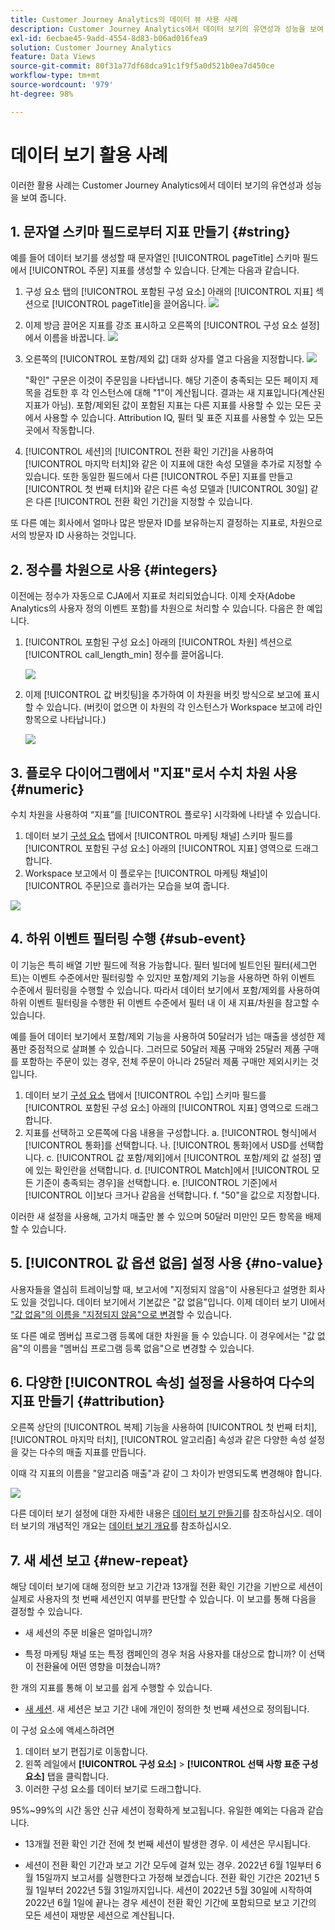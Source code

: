 ```yaml
---
title: Customer Journey Analytics의 데이터 뷰 사용 사례
description: Customer Journey Analytics에서 데이터 보기의 유연성과 성능을 보여 주는 여러 사용 사례
exl-id: 6ecbae45-9add-4554-8d83-b06ad016fea9
solution: Customer Journey Analytics
feature: Data Views
source-git-commit: 80f31a77df68dca91c1f9f5a0d521b0ea7d450ce
workflow-type: tm+mt
source-wordcount: '979'
ht-degree: 98%

---
```


# 데이터 보기 활용 사례

이러한 활용 사례는 Customer Journey Analytics에서 데이터 보기의 유연성과 성능을 보여 줍니다.

## 1. 문자열 스키마 필드로부터 지표 만들기 {#string}

예를 들어 데이터 보기를 생성할 때 문자열인 [!UICONTROL pageTitle] 스키마 필드에서 [!UICONTROL 주문] 지표를 생성할 수 있습니다. 단계는 다음과 같습니다.

1. 구성 요소 탭의 [!UICONTROL 포함된 구성 요소] 아래의 [!UICONTROL 지표] 섹션으로 [!UICONTROL pageTitle]을 끌어옵니다.
   ![](assets/use-case1a.png)
1. 이제 방금 끌어온 지표를 강조 표시하고 오른쪽의 [!UICONTROL 구성 요소 설정]에서 이름을 바꿉니다.
   ![](assets/orders.png)
1. 오른쪽의 [!UICONTROL 포함/제외 값] 대화 상자를 열고 다음을 지정합니다.
   ![](assets/orders2.png)

   &quot;확인&quot; 구문은 이것이 주문임을 나타냅니다. 해당 기준이 충족되는 모든 페이지 제목을 검토한 후 각 인스턴스에 대해 &quot;1&quot;이 계산됩니다. 결과는 새 지표입니다(계산된 지표가 아님). 포함/제외된 값이 포함된 지표는 다른 지표를 사용할 수 있는 모든 곳에서 사용할 수 있습니다. Attribution IQ, 필터 및 표준 지표를 사용할 수 있는 모든 곳에서 작동합니다.
1. [!UICONTROL 세션]의 [!UICONTROL 전환 확인 기간]을 사용하여 [!UICONTROL 마지막 터치]와 같은 이 지표에 대한 속성 모델을 추가로 지정할 수 있습니다.
또한 동일한 필드에서 다른 [!UICONTROL 주문] 지표를 만들고 [!UICONTROL 첫 번째 터치]와 같은 다른 속성 모델과 [!UICONTROL 30일] 같은 다른 [!UICONTROL 전환 확인 기간]을 지정할 수 있습니다.

또 다른 예는 회사에서 얼마나 많은 방문자 ID를 보유하는지 결정하는 지표로, 차원으로서의 방문자 ID 사용하는 것입니다.

## 2. 정수를 차원으로 사용 {#integers}

이전에는 정수가 자동으로 CJA에서 지표로 처리되었습니다. 이제 숫자(Adobe Analytics의 사용자 정의 이벤트 포함)를 차원으로 처리할 수 있습니다. 다음은 한 예입니다.

1. [!UICONTROL 포함된 구성 요소] 아래의 [!UICONTROL 차원] 섹션으로 [!UICONTROL call_length_min] 정수를 끌어옵니다.

   ![](assets/integers.png)

1. 이제 [!UICONTROL 값 버킷팅]을 추가하여 이 차원을 버킷 방식으로 보고에 표시할 수 있습니다. (버킷이 없으면 이 차원의 각 인스턴스가 Workspace 보고에 라인 항목으로 나타납니다.)

   ![](assets/bucketing.png)

## 3. 플로우 다이어그램에서 &quot;지표&quot;로서 수치 차원 사용 {#numeric}

수치 차원을 사용하여 “지표”를 [!UICONTROL  플로우] 시각화에 나타낼 수 있습니다.

1. 데이터 보기 [구성 요소](https://experienceleague.adobe.com/docs/analytics-platform/using/cja-dataviews/create-dataview.html#configure-component-settings) 탭에서 [!UICONTROL 마케팅 채널] 스키마 필드를 [!UICONTROL 포함된 구성 요소] 아래의 [!UICONTROL 지표] 영역으로 드래그합니다.
2. Workspace 보고에서 이 플로우는 [!UICONTROL 마케팅 채널]이 [!UICONTROL 주문]으로 흘러가는 모습을 보여 줍니다.

![](assets/flow.png)

## 4. 하위 이벤트 필터링 수행 {#sub-event}

이 기능은 특히 배열 기반 필드에 적용 가능합니다. 필터 빌더에 빌트인된 필터(세그먼트)는 이벤트 수준에서만 필터링할 수 있지만 포함/제외 기능을 사용하면 하위 이벤트 수준에서 필터링을 수행할 수 있습니다. 따라서 데이터 보기에서 포함/제외를 사용하여 하위 이벤트 필터링을 수행한 뒤 이벤트 수준에서 필터 내 이 새 지표/차원을 참고할 수 있습니다.

예를 들어 데이터 보기에서 포함/제외 기능을 사용하여 50달러가 넘는 매출을 생성한 제품만 중점적으로 살펴볼 수 있습니다. 그러므로 50달러 제품 구매와 25달러 제품 구매를 포함하는 주문이 있는 경우, 전체 주문이 아니라 25달러 제품 구매만 제외시키는 것입니다.

1. 데이터 보기 [구성 요소](https://experienceleague.adobe.com/docs/analytics-platform/using/cja-dataviews/create-dataview.html#configure-component-settings) 탭에서 [!UICONTROL 수입] 스키마 필드를 [!UICONTROL 포함된 구성 요소] 아래의 [!UICONTROL 지표] 영역으로 드래그합니다.
1. 지표를 선택하고 오른쪽에 다음 내용을 구성합니다.
a. [!UICONTROL 형식]에서 [!UICONTROL 통화]를 선택합니다.
나. [!UICONTROL 통화]에서 USD를 선택합니다.
c. [!UICONTROL 값 포함/제외]에서 [!UICONTROL 포함/제외 값 설정] 옆에 있는 확인란을 선택합니다.
d. [!UICONTROL Match]에서 [!UICONTROL 모든 기준이 충족되는 경우]을 선택합니다.
e. [!UICONTROL 기준]에서 [!UICONTROL 이]보다 크거나 같음을 선택합니다.
f. &quot;50&quot;을 값으로 지정합니다.

이러한 새 설정을 사용해, 고가치 매출만 볼 수 있으며 50달러 미만인 모든 항목을 배제할 수 있습니다.

## 5. [!UICONTROL 값 옵션 없음] 설정 사용 {#no-value}

사용자들을 열심히 트레이닝할 때, 보고서에 &quot;지정되지 않음&quot;이 사용된다고 설명한 회사도 있을 것입니다. 데이터 보기에서 기본값은 &quot;값 없음&quot;입니다. 이제 데이터 보기 UI에서 [&quot;값 없음&quot;의 이름을 &quot;지정되지 않음&quot;으로 변경](https://experienceleague.adobe.com/docs/analytics-platform/using/cja-dataviews/create-dataview.html#configure-no-value-options-settings)할 수 있습니다.

또 다른 예로 멤버십 프로그램 등록에 대한 차원을 들 수 있습니다. 이 경우에서는 &quot;값 없음&quot;의 이름을 &quot;멤버십 프로그램 등록 없음&quot;으로 변경할 수 있습니다.

## 6. 다양한 [!UICONTROL 속성] 설정을 사용하여 다수의 지표 만들기 {#attribution}

오른쪽 상단의 [!UICONTROL 복제] 기능을 사용하여 [!UICONTROL 첫 번째 터치], [!UICONTROL 마지막 터치], [!UICONTROL 알고리즘] 속성과 같은 다양한 속성 설정을 갖는 다수의 매출 지표를 만듭니다.

이때 각 지표의 이름을 &quot;알고리즘 매출&quot;과 같이 그 차이가 반영되도록 변경해야 합니다.

![](assets/algo-revenue.png)

다른 데이터 보기 설정에 대한 자세한 내용은 [데이터 보기 만들기](/help/data-views/create-dataview.md)를 참조하십시오.
데이터 보기의 개념적인 개요는 [데이터 보기 개요](/help/data-views/data-views.md)를 참조하십시오.

## 7. 새 세션 보고 {#new-repeat}

해당 데이터 보기에 대해 정의한 보고 기간과 13개월 전환 확인 기간을 기반으로 세션이 실제로 사용자의 첫 번째 세션인지 여부를 판단할 수 있습니다. 이 보고를 통해 다음을 결정할 수 있습니다.

* 새 세션의 주문 비율은 얼마입니까?

* 특정 마케팅 채널 또는 특정 캠페인의 경우 처음 사용자를 대상으로 합니까? 이 선택이 전환율에 어떤 영향을 미쳤습니까?

한 개의 지표를 통해 이 보고를 쉽게 수행할 수 있습니다.

<!--* 1 dimension: [Session type](https://experienceleague.adobe.com/docs/analytics-platform/using/cja-dataviews/component-reference.html?lang=en#optional) - This dimension has two values: 1) [!UICONTROL New] and 2) [!UICONTROL Returning]. The [!UICONTROL New] line item includes all of the behavior (i.e. metrics against this dimension) from a session that has been determined to be a person's defined first session. Everything else is included in the [!UICONTROL Returning] line item (assuming everything belongs to a session). Where metrics are not part of any session, they fall into the 'Not applicable' bucket for this dimension.-->

* [새 세션](https://experienceleague.adobe.com/docs/analytics-platform/using/cja-dataviews/component-reference.html?lang=ko-kr#optional). 새 세션은 보고 기간 내에 개인이 정의한 첫 번째 세션으로 정의됩니다.

   <!--* [Return sessions](https://experienceleague.adobe.com/docs/analytics-platform/using/cja-dataviews/component-reference.html?lang=en#optional) Return sessions is the number of sessions that were not a person's first-ever session.-->

이 구성 요소에 액세스하려면

1. 데이터 보기 편집기로 이동합니다.
1. 왼쪽 레일에서 **[!UICONTROL 구성 요소]** > **[!UICONTROL 선택 사항 표준 구성 요소]** 탭을 클릭합니다.
1. 이러한 구성 요소를 데이터 보기로 드래그합니다.

95%~99%의 시간 동안 신규 세션이 정확하게 보고됩니다. 유일한 예외는 다음과 같습니다.

* 13개월 전환 확인 기간 전에 첫 번째 세션이 발생한 경우. 이 세션은 무시됩니다.

* 세션이 전환 확인 기간과 보고 기간 모두에 걸쳐 있는 경우. 2022년 6월 1일부터 6월 15일까지 보고서를 실행한다고 가정해 보겠습니다. 전환 확인 기간은 2021년 5월 1일부터 2022년 5월 31일까지입니다. 세션이 2022년 5월 30일에 시작하여 2022년 6월 1일에 끝나는 경우 세션이 전환 확인 기간에 포함되므로 보고 기간의 모든 세션이 재방문 세션으로 계산됩니다.

<!--## Use the Date and Date-Time functionality {#date}

Schemas in Adobe Experience Platform contain [!UICONTROL Date] and [!UICONTROL Date-Time] fields. CJA data views now support these fields. When you drag these fields into a data view as a dimension, you can specify their [format](/help/data-views/component-settings/format.md). This format setting determines how the fields are displayed in reporting. For example:

* For the Date format, if you select **[!UICONTROL Day]** with the format **[!UICONTROL Month, Day, Year]**, an example output in reporting might look like: August 23, 2022.

* For the Date-Time format, if you select **[!UICONTROL Minute of Day]** with the format **[!UICONTROL Hour:Minute]**, your output might look like: 20:20.

### Example use cases:

* Date: A travel company is collecting the departure date for trips as a field in their data. They would like to have a report which compares the [!UICONTROL Day of Week] for all departure dates collected to understand which is most popular. They would like to do the same for [!UICONTROL Month of Year].

* Date-Time: A retail company is collecting the time for each of their in-store point-of-sale (POS) purchases. Over a given month, they would like to understand the busiest shopping periods by [!UICONTROL Hour of Day].

>[!MORELIKETHIS]
>[Date and Date-Time in the Format component setting](/help/data-views/component-settings/format.md)-->

